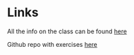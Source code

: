 # Links

All the info on the class can be found [here](https://www.olcf.ornl.gov/cuda-training-series/)

Github repo with exercises [here](https://github.com/olcf)
